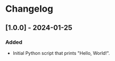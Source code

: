 # Changelog

## [1.0.0] - 2024-01-25

### Added
- Initial Python script that prints "Hello, World!".
#